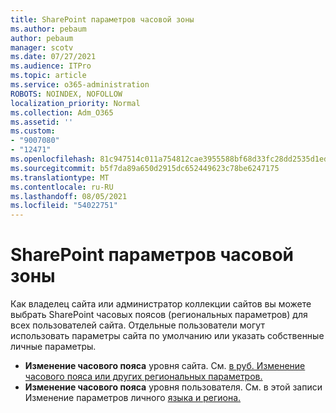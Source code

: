 ```yaml
---
title: SharePoint параметров часовой зоны
ms.author: pebaum
author: pebaum
manager: scotv
ms.date: 07/27/2021
ms.audience: ITPro
ms.topic: article
ms.service: o365-administration
ROBOTS: NOINDEX, NOFOLLOW
localization_priority: Normal
ms.collection: Adm_O365
ms.assetid: ''
ms.custom:
- "9007080"
- "12471"
ms.openlocfilehash: 81c947514c011a754812cae3955588bf68d33fc28dd2535d1ed3d180cb89a08a
ms.sourcegitcommit: b5f7da89a650d2915dc652449623c78be6247175
ms.translationtype: MT
ms.contentlocale: ru-RU
ms.lasthandoff: 08/05/2021
ms.locfileid: "54022751"
---
```

# <a name="sharepoint-time-zone-settings"></a>SharePoint параметров часовой зоны

Как владелец сайта или администратор коллекции сайтов вы можете выбрать SharePoint часовых поясов (региональных параметров) для всех пользователей сайта. Отдельные пользователи могут использовать параметры сайта по умолчанию или указать собственные личные параметры. 

- **Изменение часового пояса** уровня сайта. См. [в руб. Изменение часового пояса или других региональных параметров.](https://support.microsoft.com/office/change-regional-settings-for-a-site-e9e189c7-16e3-45d3-a090-770be6e83c1a) 
- **Изменение часового пояса** уровня пользователя. См. в этой записи Изменение параметров личного [языка и региона.](https://support.microsoft.com/office/change-your-personal-language-and-region-settings-caa1fccc-bcdb-42f3-9e5b-45957647ffd7) 


